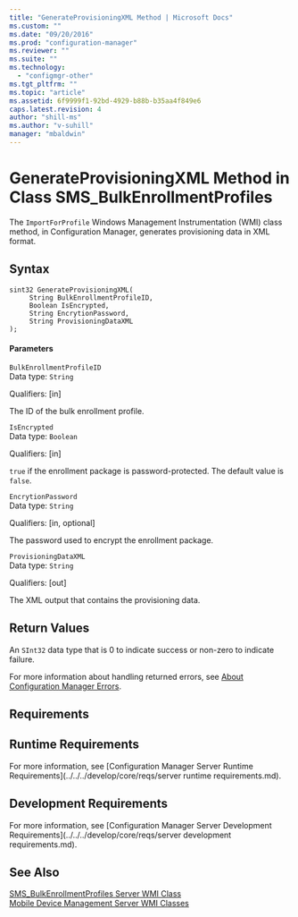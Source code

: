 ```yaml
---
title: "GenerateProvisioningXML Method | Microsoft Docs"
ms.custom: ""
ms.date: "09/20/2016"
ms.prod: "configuration-manager"
ms.reviewer: ""
ms.suite: ""
ms.technology:
  - "configmgr-other"
ms.tgt_pltfrm: ""
ms.topic: "article"
ms.assetid: 6f9999f1-92bd-4929-b88b-b35aa4f849e6
caps.latest.revision: 4
author: "shill-ms"
ms.author: "v-suhill"
manager: "mbaldwin"
---
```

# GenerateProvisioningXML Method in Class SMS_BulkEnrollmentProfiles
The `ImportForProfile` Windows Management Instrumentation (WMI) class method, in Configuration Manager, generates provisioning data in XML format.  

## Syntax  

```  
sint32 GenerateProvisioningXML(  
     String BulkEnrollmentProfileID,  
     Boolean IsEncrypted,  
     String EncrytionPassword,  
     String ProvisioningDataXML  
);  

```  

#### Parameters  
 `BulkEnrollmentProfileID`  
 Data type: `String`  

 Qualifiers: [in]  

 The ID of the bulk enrollment profile.  

 `IsEncrypted`  
 Data type: `Boolean`  

 Qualifiers: [in]  

 `true` if the enrollment package is password-protected. The default value is `false`.  

 `EncrytionPassword`  
 Data type: `String`  

 Qualifiers: [in, optional]  

 The password used to encrypt the  enrollment package.  

 `ProvisioningDataXML`  
 Data type: `String`  

 Qualifiers: [out]  

 The XML output that contains the provisioning data.  

## Return Values  
 An `SInt32` data type that is 0 to indicate success or non-zero to indicate failure.  

 For more information about handling returned errors, see [About Configuration Manager Errors](../../../develop/core/understand/about-configuration-manager-errors.md).  

## Requirements  

## Runtime Requirements  
 For more information, see [Configuration Manager Server Runtime Requirements](../../../develop/core/reqs/server runtime requirements.md).  

## Development Requirements  
 For more information, see [Configuration Manager Server Development Requirements](../../../develop/core/reqs/server development requirements.md).  

## See Also  
 [SMS_BulkEnrollmentProfiles Server WMI Class](../../../develop/reference/mdm/sms_bulkenrollmentprofiles-server-wmi-class.md)   
 [Mobile Device Management Server WMI Classes](../../../develop/reference/mdm/mobile-device-management-server-wmi-classes.md)
